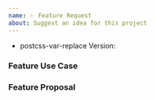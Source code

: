 ```yaml
---
name: ✨ Feature Request
about: Suggest an idea for this project
---
```


<!--
  ⚡️ katchow! We 💛 issues.

  🚨 Your issue will be CLOSED if:
     - This template is removed
     - Parts of this template are removed

  ❤️ postcss-var-replace? Please consider sponsoring our maintainers or telling others about us!
-->

- postcss-var-replace Version:

### Feature Use Case

### Feature Proposal
